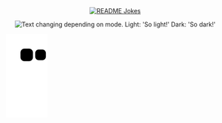   <p align="center">
    <a href="https://readme-jokes.vercel.app"><img align="center" src="https://readme-jokes.vercel.app/api" alt="README Jokes"></a>
  </p>
  
<p align="center">
  <picture>
    <source media="(prefers-color-scheme: dark)" srcset="https://github-readme-streak-stats.herokuapp.com/?user=rept0id&theme=tokyonight">
    <img alt="Text changing depending on mode. Light: 'So light!' Dark: 'So dark!'" src="https://github-readme-streak-stats.herokuapp.com/?user=rept0id">
  </picture>
</p>

  ![Snake animation](https://github.com/madushadhanushka/github-readme/blob/output/github-contribution-snake.svg)
